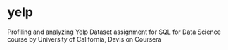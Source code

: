 # yelp
Profiling and analyzing Yelp Dataset assignment for SQL for Data Science course by University of California, Davis on Coursera 
